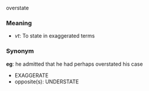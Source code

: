 overstate
### Meaning
+ _vt_: To state in exaggerated terms

### Synonym

__eg__: he admitted that he had perhaps overstated his case

+ EXAGGERATE
+ opposite(s): UNDERSTATE


